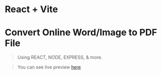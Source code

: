 # React + Vite

# Convert Online Word/Image to PDF File

> Using REACT, NODE, EXPRESS, & more.

> You can see live preview [here](https://fake-cloud-hosting-website.netlify.app/ "click")
